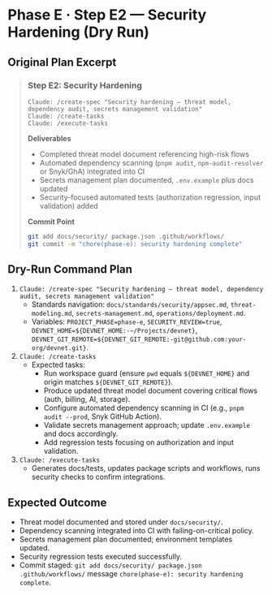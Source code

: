 # Phase E · Step E2 — Security Hardening (Dry Run)

## Original Plan Excerpt

> ### Step E2: Security Hardening
> ```claude
> Claude: /create-spec "Security hardening — threat model, dependency audit, secrets management validation"
> Claude: /create-tasks
> Claude: /execute-tasks
> ```
>
> **Deliverables**
> - Completed threat model document referencing high-risk flows
> - Automated dependency scanning (`pnpm audit`, `npm-audit-resolver` or Snyk/GhA) integrated into CI
> - Secrets management plan documented, `.env.example` plus docs updated
> - Security-focused automated tests (authorization regression, input validation) added
>
> **Commit Point**
> ```bash
> git add docs/security/ package.json .github/workflows/
> git commit -m "chore(phase-e): security hardening complete"
> ```

## Dry-Run Command Plan

1. `Claude: /create-spec "Security hardening — threat model, dependency audit, secrets management validation"`
   - Standards navigation: `docs/standards/security/appsec.md`, `threat-modeling.md`, `secrets-management.md`, `operations/deployment.md`.
   - Variables: `PROJECT_PHASE=phase-e`, `SECURITY_REVIEW=true`, `DEVNET_HOME=${DEVNET_HOME:-~/Projects/devnet}`, `DEVNET_GIT_REMOTE=${DEVNET_GIT_REMOTE:-git@github.com:your-org/devnet.git}`.
2. `Claude: /create-tasks`
   - Expected tasks:
     - Run workspace guard (ensure `pwd` equals ``${DEVNET_HOME}`` and origin matches ``${DEVNET_GIT_REMOTE}``).
     - Produce updated threat model document covering critical flows (auth, billing, AI, storage).
     - Configure automated dependency scanning in CI (e.g., `pnpm audit --prod`, Snyk GitHub Action).
     - Validate secrets management approach; update `.env.example` and docs accordingly.
     - Add regression tests focusing on authorization and input validation.
3. `Claude: /execute-tasks`
   - Generates docs/tests, updates package scripts and workflows, runs security checks to confirm integrations.

## Expected Outcome

- Threat model documented and stored under `docs/security/`.
- Dependency scanning integrated into CI with failing-on-critical policy.
- Secrets management plan documented; environment templates updated.
- Security regression tests executed successfully.
- Commit staged: `git add docs/security/ package.json .github/workflows/` message `chore(phase-e): security hardening complete`.
